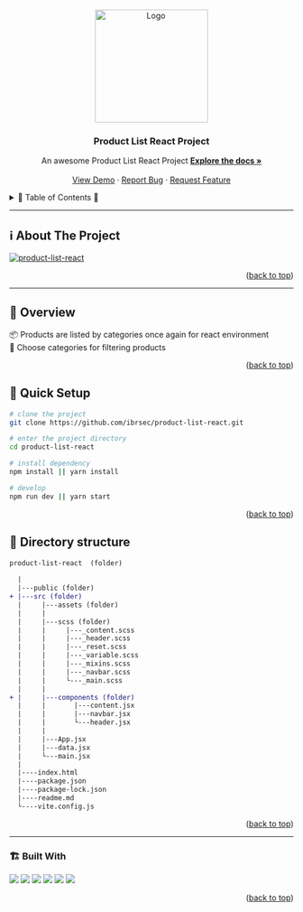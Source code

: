 <a name="readme-top"></a>
 
 
<!-- PROJECT LOGO -->
<br />
<div align="center">
  <a href="https://github.com/ibrsec/product-list-react/">
    <img src="https://cdn.iconscout.com/icon/free/png-256/free-react-1-282599.png" alt="Logo" width="200"  >
  </a>

  <h3 align="center">Product List React Project</h3>

  <p align="center">
    An awesome Product List React Project
    <a href="https://github.com/ibrsec/product-list-react"><strong>Explore the docs »</strong></a>
    <br />
    <br />
    <a href="https://ibrsec.github.io/product-list-react/">View Demo</a>
    ·
    <a href="https://github.com/ibrsec/product-list-react/issues">Report Bug</a>
    ·
    <a href="https://github.com/ibrsec/product-list-react/issues">Request Feature</a>
  </p>
</div>



<!-- TABLE OF CONTENTS -->
<details>
  <summary>📎 Table of Contents 📎 </summary>
  <ol>
    <li><a href="#about-the-project">About The Project</a></li>
     <!-- <li><a href="#figma">Figma</a></li> -->
     <li><a href="#overview">Overview</a></li>
     <li><a href="#quick-setup">Quick Setup</a></li>
     <li><a href="#directory-structure">Directory structure</a></li>
     <li><a href="#built-with">Built With</a></li>
    <!-- <li>
      <a href="#getting-started">Getting Started</a>
      <ul>
        <li><a href="#prerequisites">Prerequisites</a></li>
        <li><a href="#installation">Installation</a></li>
      </ul>
    </li>
    <li><a href="#usage">Usage</a></li>
    <li><a href="#roadmap">Roadmap</a></li>
    <li><a href="#contributing">Contributing</a></li>
    <li><a href="#license">License</a></li>
    <li><a href="#contact">Contact</a></li>
    <li><a href="#acknowledgments">Acknowledgments</a></li> -->

    
  </ol>
</details>





---

<!-- ABOUT THE PROJECT -->
## ℹ️ About The Project

[![product-list-react](./src/assets/project.png)](https://ibrsec.github.io/product-list-react/)




<p align="right">(<a href="#readme-top">back to top</a>)</p>


---

<!-- ## Figma 

<a href="https://www.figma.com/file/ePyCHKsx2ODB32uLgyUEEd/bootstrap-home-page?type=design&node-id=0%3A1&mode=design&t=edDzadCB9Ev5FS1a-1">Figma Link</a>  

  <p align="right">(<a href="#readme-top">back to top</a>)</p>




--- -->

## 👀 Overview 
📦 Products are listed by categories once again for react environment  </br>
🎯 Choose categories for filtering products</br>
<!-- 🌱 You can go to the images own unsplash pages by clicking on the them</br> -->
<!-- 🔩 Shopping cart includes checkout feature   </br> -->
<!-- 💪   </br> -->
<!-- 🐞 Check the finished tasks   </br> -->
<!-- 🖥 Easy to implement multiple windows   -->


<p align="right">(<a href="#readme-top">back to top</a>)</p>

## 🛫 Quick Setup

```sh
# clone the project
git clone https://github.com/ibrsec/product-list-react.git

# enter the project directory
cd product-list-react

# install dependency
npm install || yarn install

# develop
npm run dev || yarn start
```

<p align="right">(<a href="#readme-top">back to top</a>)</p>


<!-- ## 🐞 Debug

![product-list-react.gif](/product-list-react.gif) -->









## 📂 Directory structure 

```diff
product-list-react  (folder)
  
  |          
  |---public (folder)
+ |---src (folder)
  |     |---assets (folder) 
  |     |
  |     |---scss (folder)
  |     |     |---_content.scss
  |     |     |---_header.scss
  |     |     |---_reset.scss
  |     |     |---_variable.scss
  |     |     |---_mixins.scss
  |     |     |---_navbar.scss
  |     |     └---_main.scss
  |     |
+ |     |---components (folder)
  |     |       |---content.jsx
  |     |       |---navbar.jsx
  |     |       └---header.jsx
  |     |
  |     |---App.jsx
  |     |---data.jsx
  |     └---main.jsx
  |     
  |----index.html    
  |----package.json
  |----package-lock.json
  |----readme.md
  └----vite.config.js
```

<p align="right">(<a href="#readme-top">back to top</a>)</p>

---

### 🏗️ Built With

 
<!-- https://dev.to/envoy_/150-badges-for-github-pnk  search skills-->

 <img src="https://img.shields.io/badge/HTML-239120?style=for-the-badge&logo=html5&logoColor=white">
 <img src="https://img.shields.io/badge/CSS-239120?&style=for-the-badge&logo=css3&logoColor=white&color=red"> 
 <img src="https://img.shields.io/badge/JavaScript-F7DF1E?style=for-the-badge&logo=javascript&logoColor=black"> 
 <!-- <img src="https://img.shields.io/badge/Bootstrap-563D7C?style=for-the-badge&logo=bootstrap&logoColor=white">  -->
 <img src="https://img.shields.io/badge/Sass-CC6699?style=for-the-badge&logo=sass&logoColor=white"> 
 <img src="https://img.shields.io/badge/Vite-AB4BFE?style=for-the-badge&logo=vite&logoColor=FFC920"> 
 <img src="https://img.shields.io/badge/React-20232A?style=for-the-badge&logo=react&logoColor=61DAFB"> 
 




<p align="right">(<a href="#readme-top">back to top</a>)</p>




